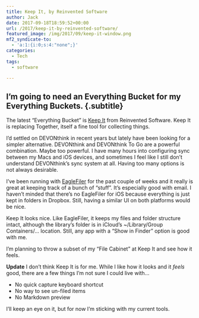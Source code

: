 ```yaml
---
title: Keep It, by Reinvented Software
author: Jack
date: 2017-09-18T18:59:52+00:00
url: /2017/keep-it-by-reinvented-software/
featured_image: /img/2017/09/keep-it-window.png
mf2_syndicate-to:
  - 'a:1:{i:0;s:4:"none";}'
categories:
  - Tech
tags:
  - software

---
```

## I&#8217;m going to need an Everything Bucket for my Everything Buckets. {.subtitle}

The latest &#8220;Everything Bucket&#8221; is [Keep It][1] from Reinvented Software. Keep It is replacing Together, itself a fine tool for collecting things.

I&#8217;d settled on DEVONthink in recent years but lately have been looking for a simpler alternative. DEVONthink and DEVONthink To Go are a powerful combination. Maybe too powerful. I have many hours into configuring sync between my Macs and iOS devices, and sometimes I feel like I still don&#8217;t understand DEVONthink&#8217;s sync system at all. Having too many options is not always desirable.

I&#8217;ve been running with [EagleFiler][2] for the past couple of weeks and it really is great at keeping track of a bunch of &#8220;stuff&#8221;. It&#8217;s especially good with email. I haven&#8217;t minded that there&#8217;s no EagleFiler for iOS because everything is just kept in folders in Dropbox. Still, having a similar UI on both platforms would be nice.

Keep It looks nice. Like EagleFiler, it keeps my files and folder structure intact, although the library&#8217;s folder is in iCloud&#8217;s ~/Library/Group Containers/&#8230; location. Still, any app with a &#8220;Show in Finder&#8221; option is good with me.

I&#8217;m planning to throw a subset of my &#8220;File Cabinet&#8221; at Keep It and see how it feels.

**Update** I don&#8217;t think Keep It is for me. While I like how it looks and it _feels_ good, there are a few things I&#8217;m not sure I could live with&#8230;

  * No quick capture keyboard shortcut
  * No way to see un-filed items
  * No Markdown preview

I&#8217;ll keep an eye on it, but for now I&#8217;m sticking with my current tools.

 [1]: http://reinventedsoftware.com/keepit/
 [2]: https://c-command.com/eaglefiler/